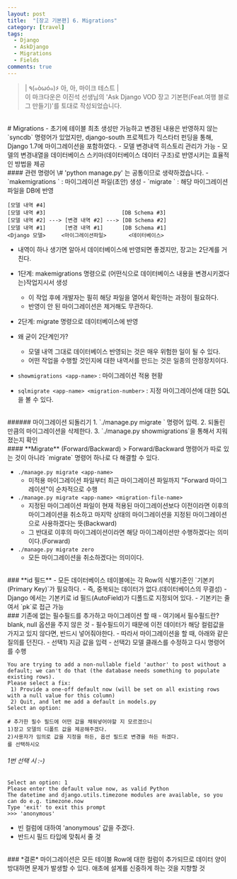 ```yaml
---
layout: post
title:  "[장고 기본편] 6. Migrations"
category: [travel]
tags:
  - Django
  - AskDjango
  - Migrations
  - Fields
comments: true
---
```


>| ٩(๑òωó๑)۶ 아, 아, 마이크 테스트 |<br>
이 마크다운은 이진석 선생님의 'Ask Django VOD 장고 기본편(Feat.여행 블로그 만들기)'를 토대로 작성되었습니다.

<br>
# Migrations
- 초기에 테이블 최초 생성만 가능하고 변경된 내용은 반영하지 않는 `syncdb` 명령어가 있었지만, django-south 프로젝트가 킥스타터 펀딩을 통해, Django 1.7에 마이그레이션을 포함하였다.
- 모델 변경내역 히스토리 관리가 가능
- 모델의 변경내열을 데이터베이스 스키마(데이터베이스 데이터 구조)로 반영시키는 효율적인 방법을 제공

<br>
#### 관련 명령어
\# 'python manage.py' 는 공통이므로 생략하겠습니다.
- `makemigrations <app-name>` : 마이그레이션 파일(초안) 생성
- `migrate <app-name>` : 해당 마이그레이션 파일을 DB에 반영

```text
[모델 내역 #4]            
[모델 내역 #3]                        [DB Schema #3]
[모델 내역 #2] ---> [변경 내역 #2] ---> [DB Schema #2]
[모델 내역 #1]      [변경 내역 #1]      [DB Schema #1]
<Django 모델>     <마이그레이션파일>       <데이터베이스>
```
- 내역이 하나 생기면 알아서 데이터베이스에 반영되면 좋겠지만, 장고는 2단계를 거친다.
- 1단계: makemigrations 명령으로 (어떤식으로 데이터베이스 내용을 변경시키겠다는)작업지시서 생성
  - 이 작업 후에 개발자는 필히 해당 파일을 열어서 확인하는 과정이 필요하다.
  - 반영이 안 된 마이그레이션은 제거해도 무관하다.
- 2단계: migrate 명령으로 데이터베이스에 반영
- 왜 굳이 2단계인가?
  - 모델 내역 그대로 데이터베이스 반영되는 것은 매우 위험한 일이 될 수 있다.
  - 어떤 작업을 수행할 것인지에 대한 내역서를 만드는 것은 일종의 안정장치이다.

- `showmigrations <app-name>` : 마이그레이션 적용 현황
- `sqlmigrate <app-name> <migration-number>` : 지정 마이그레이션에 대한 SQL을 볼 수 있다.

<br>
###### 마이그레이션 되돌리기
1. `./manage.py migrate <app-name> <migration-number>` 명령어 입력.
2. 되돌린만큼의 마이그레이션을 삭제한다.
3. `./manage.py showmigrations`을 통해서 지워졌는지 확인

<br>
#### **Migrate** (Forward/Backward)
> Forward/Backward 명령어가 따로 있는 것이 아니라 `migrate` 명령어 하나로 다 해결할 수 있다.

- `./manage.py migrate <app-name>`
  - 미적용 마이그레이션 파일부터 최근 마이그레이션 파일까지 "Forward 마이그레이션"이 순차적으로 수행
- `./manage.py migrate <app-name> <migration-file-name>`
  - 지정된 마이그레이션 파일이 현재 적용된 마이그레이션보다 이전이라면 이후의 마이그레이션을 취소하고 마지막 상태의 마이그레이션을 지정된 마이그레이션으로 사용하겠다는 뜻(Backward)
  - 그 반대로 이후의 마이그레이션이라면 해당 마이그레이션만 수행하겠다는 의미이다.(Forward)
- `./manage.py migrate zero`
  - 모든 마이그레이션을 취소하겠다는 의미이다.

<br>
### **id 필드**
- 모든 데이터베이스 테이블에는 각 Row의 식별기준인 `기본키(Primary Key)`가 필요하다.
    - 즉, 중복되는 데이터가 없다.(데이터베이스의 무결성)
- Django 에서는 기본키로 id 필드(AutoField)가 디폴드로 지정되어 있다.
- 기본키는 줄여서 `pk`로 접근 가능

<br>
### 기존에 없는 필수필드를 추가하고 마이그레이션 할 때
- 여기에서 필수필드란? blank, null 옵션을 주지 않은 것
- 필수필드이기 때문에 이전 데이터가 해당 컬럼값을 가지고 있지 않다면, 반드시 넣어줘야한다.
- 따라서 마이그레이션을 할 때, 아래와 같은 질의를 던진다.
  - 선택1) 지금 값을 입력
  - 선택2) 모델 클래스를 수정하고 다시 명령어를 수행

```text
You are trying to add a non-nullable field 'author' to post without a default; we can't do that (the database needs something to populate existing rows).
Please select a fix:
 1) Provide a one-off default now (will be set on all existing rows with a null value for this column)
 2) Quit, and let me add a default in models.py
Select an option:

# 추가한 필수 필드에 어떤 값을 채워넣어야할 지 모르겠으니
1)장고 모델의 디폴트 값을 제공해주겠다.
2)사용자가 임의로 값을 지정을 하든, 옵션 필드로 변경을 하든 하겠다.
를 선택하시오
```
###### 1번 선택 시 :-)
```text
Select an option: 1
Please enter the default value now, as valid Python
The datetime and django.utils.timezone modules are available, so you can do e.g. timezone.now
Type 'exit' to exit this prompt
>>> 'anonymous'
```
- 빈 컬럼에 대하여 'anonymous' 값을 주겠다.
- 반드시 필드 타입에 맞춰서 줄 것


<br>
### *결론*
마이그레이션은 모든 테이블 Row에 대한 컬럼이 추가되므로 데이터 양이 방대하면 문제가 발생할 수 있다. 애초에 설계를 신중하게 하는 것을 지향할 것
